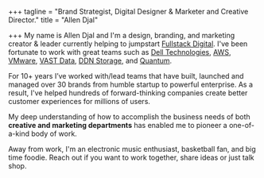 +++
tagline = "Brand Strategist, Digital Designer & Marketer and Creative Director."
title = "Allen Djal"

+++
My name is Allen Djal and I'm a design, branding, and marketing creator & leader currently helping to jumpstart [Fullstack Digital](https://fullstackdigital.com/). I've been fortunate to work with great teams such as [Dell Technologies](https://www.delltechnologies.com/en-us/index.htm), [AWS](https://aws.amazon.com/), [VMware](https://www.vmware.com/), [VAST Data](https://www.vastdata.com/), [DDN Storage](https://www.ddn.com/), and [Quantum](https://www.quantum.com/).

For 10+ years I’ve worked with/lead teams that have built, launched and managed over 30 brands from humble startup to powerful enterprise. As a result, I've helped hundreds of forward-thinking companies create better customer experiences for millions of users.

My deep understanding of how to accomplish the business needs of both **creative and marketing departments** has enabled me to pioneer a one-of-a-kind body of work.

Away from work, I'm an electronic music enthusiast, basketball fan, and big time foodie. Reach out if you want to work together, share ideas or just talk shop.